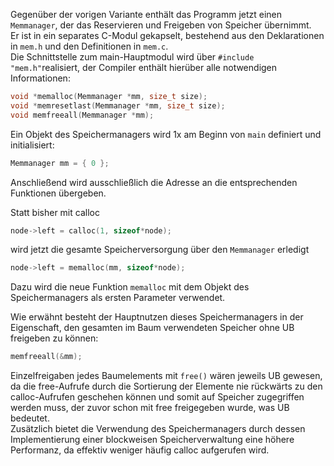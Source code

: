 Gegenüber der vorigen Variante enthält das Programm jetzt einen `Memmanager`, der das Reservieren und Freigeben von Speicher übernimmt.  
Er ist in ein separates C-Modul gekapselt, bestehend aus den Deklarationen in `mem.h` und den Definitionen in `mem.c`.  
Die Schnittstelle zum main-Hauptmodul wird über `#include "mem.h"`realisiert, der Compiler enthält hierüber alle notwendigen Informationen:
```C
void *memalloc(Memmanager *mm, size_t size);
void *memresetlast(Memmanager *mm, size_t size);
void memfreeall(Memmanager *mm);
```
Ein Objekt des Speichermanagers wird 1x am Beginn von `main` definiert und initialisiert:
```C
Memmanager mm = { 0 };
```
Anschließend wird ausschließlich die Adresse an die entsprechenden Funktionen übergeben.  

Statt bisher mit calloc
```C
node->left = calloc(1, sizeof*node);
```
wird jetzt die gesamte Speicherversorgung über den `Memmanager` erledigt
```C
node->left = memalloc(mm, sizeof*node);
```
Dazu wird die neue Funktion `memalloc` mit dem Objekt des Speichermanagers als ersten Parameter verwendet.  

Wie erwähnt besteht der Hauptnutzen dieses Speichermanagers in der Eigenschaft, den gesamten im Baum verwendeten Speicher ohne UB freigeben zu können:
```C
memfreeall(&mm);
```
Einzelfreigaben jedes Baumelements mit `free()` wären jeweils UB gewesen, da die free-Aufrufe durch die Sortierung der Elemente nie rückwärts zu den calloc-Aufrufen geschehen können und somit auf Speicher zugegriffen werden muss, der zuvor schon mit free freigegeben wurde, was UB bedeutet.  
Zusätzlich bietet die Verwendung des Speichermanagers durch dessen Implementierung einer blockweisen Speicherverwaltung eine höhere Performanz, da effektiv weniger häufig calloc aufgerufen wird. 

